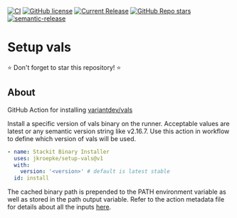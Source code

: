 [![CI](https://github.com/jkroepke/setup-vals/actions/workflows/ci.yml/badge.svg)](https://github.com/jkroepke/setup-vals/actions/workflows/ci.yml)
[![GitHub license](https://img.shields.io/github/license/jkroepke/setup-vals?style=flat&logo=github)](https://github.com/jkroepke/setup-vals/blob/master/LICENSE)
[![Current Release](https://img.shields.io/github/release/jkroepke/setup-vals.svg?style=flat&logo=github)](https://github.com/jkroepke/setup-vals/releases/latest)
[![GitHub Repo stars](https://img.shields.io/github/stars/jkroepke/setup-vals?style=flat&logo=github)](https://github.com/jkroepke/setup-vals/stargazers)
[![semantic-release](https://img.shields.io/badge/%20%20%F0%9F%93%A6%F0%9F%9A%80-semantic--release-e10079.svg)](https://github.com/semantic-release/semantic-release)

# Setup vals

⭐ Don't forget to star this repository! ⭐

## About

GitHub Action for installing
[variantdev/vals](https://github.com/variantdev/vals)

Install a specific version of vals binary on the runner. Acceptable values are
latest or any semantic version string like v2.16.7. Use this action in workflow
to define which version of vals will be used.

```yaml
- name: Stackit Binary Installer
  uses: jkroepke/setup-vals@v1
  with:
    version: '<version>' # default is latest stable
  id: install
```

The cached binary path is prepended to the PATH environment variable as well as
stored in the path output variable. Refer to the action metadata file for
details about all the inputs
[here](https://github.com/jkroepke/setup-vals/blob/main/action.yml).
